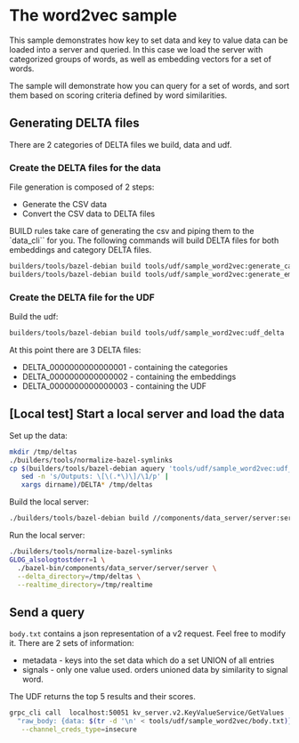 # The word2vec sample

This sample demonstrates how key to set data and key to value data can be loaded into a server and
queried. In this case we load the server with categorized groups of words, as well as embedding
vectors for a set of words.

The sample will demonstrate how you can query for a set of words, and sort them based on scoring
criteria defined by word similarities.

## Generating DELTA files

There are 2 categories of DELTA files we build, data and udf.

### Create the DELTA files for the data

File generation is composed of 2 steps:

-   Generate the CSV data
-   Convert the CSV data to DELTA files

BUILD rules take care of generating the csv and piping them to the `data_cli`` for you. The
following commands will build DELTA files for both embeddings and category DELTA files.

```sh
builders/tools/bazel-debian build tools/udf/sample_word2vec:generate_categories_delta
builders/tools/bazel-debian build tools/udf/sample_word2vec:generate_embeddings_delta
```

### Create the DELTA file for the UDF

Build the udf:

```sh
builders/tools/bazel-debian build tools/udf/sample_word2vec:udf_delta
```

At this point there are 3 DELTA files:

-   DELTA_0000000000000001 - containing the categories
-   DELTA_0000000000000002 - containing the embeddings
-   DELTA_0000000000000003 - containing the UDF

## [Local test] Start a local server and load the data

Set up the data:

```sh
mkdir /tmp/deltas
./builders/tools/normalize-bazel-symlinks
cp $(builders/tools/bazel-debian aquery 'tools/udf/sample_word2vec:udf_delta' |
   sed -n 's/Outputs: \[\(.*\)\]/\1/p' |
   xargs dirname)/DELTA* /tmp/deltas
```

Build the local server:

```sh
./builders/tools/bazel-debian build //components/data_server/server:server   --//:platform=local   --//:instance=local
```

Run the local server:

```sh
./builders/tools/normalize-bazel-symlinks
GLOG_alsologtostderr=1 \
  ./bazel-bin/components/data_server/server/server \
  --delta_directory=/tmp/deltas \
  --realtime_directory=/tmp/realtime
```

## Send a query

`body.txt` contains a json representation of a v2 request. Feel free to modify it. There are 2 sets
of information:

-   metadata - keys into the set data which do a set UNION of all entries
-   signals - only one value used. orders unioned data by similarity to signal word.

The UDF returns the top 5 results and their scores.

```sh
grpc_cli call  localhost:50051 kv_server.v2.KeyValueService/GetValues  \
  "raw_body: {data: $(tr -d '\n' < tools/udf/sample_word2vec/body.txt)}" \
   --channel_creds_type=insecure
```
